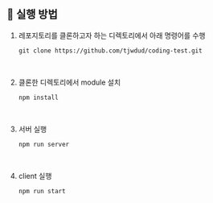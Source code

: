 ## :runner: 실행 방법

1. 레포지토리를 클론하고자 하는 디렉토리에서 아래 명령어를 수행

   ```
   git clone https://github.com/tjwdud/coding-test.git
   ```

<br>

2. 클론한 디렉토리에서 module 설치

   ```
   npm install
   ```

<br>

3. 서버 실행

   ```
   npm run server
   ```

<br>

4. client 실행

   ```
   npm run start
   ```
